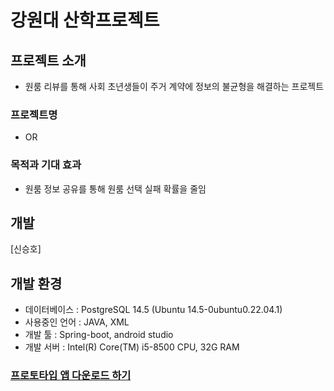 # 강원대 산학프로젝트
  
## 프로젝트 소개 
  * 원룸 리뷰를 통해 사회 초년생들이 주거 계약에 정보의 불균형을 해결하는 프로젝트

### 프로젝트명
  * OR
  
  ### 목적과 기대 효과  
  * 원룸 정보 공유를 통해 원룸 선택 실패 확률을 줄임
  
## 개발
[신승호]
  
## 개발 환경
 * 데이터베이스 : PostgreSQL 14.5 (Ubuntu 14.5-0ubuntu0.22.04.1)
 * 사용중인 언어 : JAVA, XML
 * 개발 툴 : Spring-boot, android studio
 * 개발 서버 : Intel(R) Core(TM) i5-8500 CPU, 32G RAM

### [프로토타입 앱 다운로드 하기](https://github.com/seuhong98/industry-university_project/blob/main/Prototype/1.apk)
